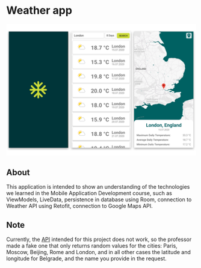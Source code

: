 # Weather app

<img src="/MAD-P4/images/example.png" alt="MAD-P4 Example Image"/>

## About

This application is intended to show an understanding of the technologies we learned in the Mobile Application Development course, such as ViewModels, LiveData, persistence in database using Room, connection to Weather API using Retofit, connection to Google Maps API.

## Note
Currently, the [API](https://www.weatherapi.com/) intended for this project does not work, so the professor made a fake one that only returns random values ​​for the cities: Paris, Moscow, Beijing, Rome and London, and in all other cases the latitude and
longitude for Belgrade, and the name you provide in the request.